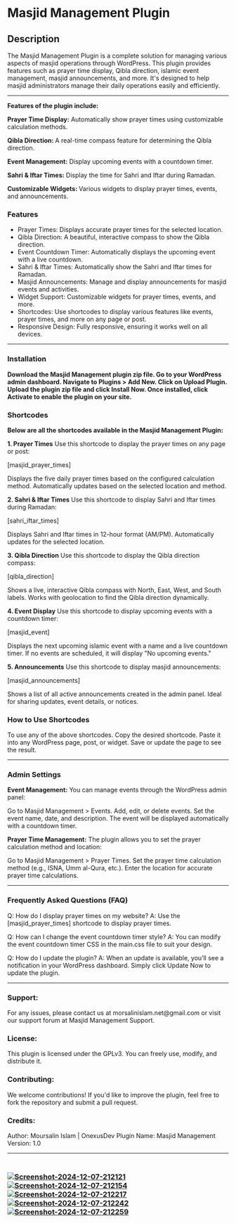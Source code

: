 <h1>Masjid Management Plugin</h1>

<h2>Description</h2>
<p>The Masjid Management Plugin is a complete solution for managing various aspects of masjid operations through WordPress.
This plugin provides features such as prayer time display, Qibla direction, islamic event management, masjid announcements, and more.  It's designed to help masjid administrators manage their daily operations easily and efficiently.</p>
<hr>
<b>Features of the plugin include:</b>
<p>
<b>Prayer Time Display:</b> Automatically show prayer times using customizable calculation methods.

<b>Qibla Direction: </b>A real-time compass feature for determining the Qibla direction.

<b>Event Management:</b> Display upcoming events with a countdown timer.

<b>Sahri & Iftar Times:</b> Display the time for Sahri and Iftar during Ramadan.

<b>Customizable Widgets: </b>Various widgets to display prayer times, events, and announcements.
</p>


<h3>Features</h3>
<ul>
<li>Prayer Times: Displays accurate prayer times for the selected location.</li>

<li>Qibla Direction: A beautiful, interactive compass to show the Qibla direction.</li>

<li>Event Countdown Timer: Automatically displays the upcoming event with a live countdown.</li>

<li>Sahri & Iftar Times: Automatically show the Sahri and Iftar times for Ramadan.</li>

<li>Masjid Announcements: Manage and display announcements for masjid events and activities.</li>

<li>Widget Support: Customizable widgets for prayer times, events, and more.</li>

<li>Shortcodes: Use shortcodes to display various features like events, prayer times, and more on any page or post.</li>

<li>Responsive Design: Fully responsive, ensuring it works well on all devices.</li>
</ul>

<hr>
<h3>Installation</h3>
<b>Download the Masjid Management plugin zip file.
Go to your WordPress admin dashboard.
Navigate to Plugins > Add New.
Click on Upload Plugin.
Upload the plugin zip file and click Install Now.
Once installed, click Activate to enable the plugin on your site. </b>


<h3>Shortcodes</h3>
<b>Below are all the shortcodes available in the Masjid Management Plugin:</b>

<b>1. Prayer Times</b>
Use this shortcode to display the prayer times on any page or post:

[masjid_prayer_times]

Displays the five daily prayer times based on the configured calculation method.
Automatically updates based on the selected location and method.

<b>2. Sahri & Iftar Times</b>
Use this shortcode to display Sahri and Iftar times during Ramadan:

[sahri_iftar_times]

Displays Sahri and Iftar times in 12-hour format (AM/PM).
Automatically updates for the selected location.

<b>3. Qibla Direction</b>
Use this shortcode to display the Qibla direction compass:

[qibla_direction]

Shows a live, interactive Qibla compass with North, East, West, and South labels.
Works with geolocation to find the Qibla direction dynamically.

<b>4. Event Display</b>
Use this shortcode to display upcoming events with a countdown timer:

[masjid_event]

Displays the next upcoming islamic event with a name and a live countdown timer.
If no events are scheduled, it will display "No upcoming events."

<b>5. Announcements</b>
Use this shortcode to display masjid announcements:

[masjid_announcements]

Shows a list of all active announcements created in the admin panel.
Ideal for sharing updates, event details, or notices.

<h3>How to Use Shortcodes</h3>
To use any of the above shortcodes.
Copy the desired shortcode.
Paste it into any WordPress page, post, or widget.
Save or update the page to see the result.

<hr>
<h3>Admin Settings</h3>
<b>Event Management:</b>
You can manage events through the WordPress admin panel:

Go to Masjid Management > Events.
Add, edit, or delete events.
Set the event name, date, and description.
The event will be displayed automatically with a countdown timer.

<b>Prayer Time Management:</b>
The plugin allows you to set the prayer calculation method and location:

Go to Masjid Management > Prayer Times.
Set the prayer time calculation method (e.g., ISNA, Umm al-Qura, etc.).
Enter the location for accurate prayer time calculations.
<hr>
<h3>Frequently Asked Questions (FAQ)</h3>
Q: How do I display prayer times on my website?
A: Use the [masjid_prayer_times] shortcode to display prayer times.

Q: How can I change the event countdown timer style?
A: You can modify the event countdown timer CSS in the main.css file to suit your design.

Q: How do I update the plugin?
A: When an update is available, you’ll see a notification in your WordPress dashboard. Simply click Update Now to update the plugin.
<hr>
<h3>Support:</h3>
For any issues, please contact us at morsalinislam.net@gmail.com or visit our support forum at Masjid Management Support.

<h3>License:</h3>
This plugin is licensed under the GPLv3. You can freely use, modify, and distribute it.

<h3>Contributing:</h3>
We welcome contributions! If you'd like to improve the plugin, feel free to fork the repository and submit a pull request.

<h3>Credits:</h3>
Author: Moursalin Islam | OnexusDev
Plugin Name: Masjid Management
Version: 1.0
<hr>
<h3><Screen-Shot/h3><br>
<a href="https://ibb.co.com/FXtK2tW"><img src="https://i.ibb.co.com/sCr2nrP/Screenshot-2024-12-07-212121.png" alt="Screenshot-2024-12-07-212121" border="0"></a>
<a href="https://ibb.co.com/59Hy6yb"><img src="https://i.ibb.co.com/dcYqrq8/Screenshot-2024-12-07-212154.png" alt="Screenshot-2024-12-07-212154" border="0"></a>
<a href="https://ibb.co.com/H7b56Vh"><img src="https://i.ibb.co.com/zsBqpr6/Screenshot-2024-12-07-212217.png" alt="Screenshot-2024-12-07-212217" border="0"></a>
<a href="https://ibb.co.com/Jx1vKVh"><img src="https://i.ibb.co.com/xmk1DW4/Screenshot-2024-12-07-212242.png" alt="Screenshot-2024-12-07-212242" border="0"></a>
<a href="https://ibb.co.com/tmmY27J"><img src="https://i.ibb.co.com/TvvP0Vg/Screenshot-2024-12-07-212259.png" alt="Screenshot-2024-12-07-212259" border="0"></a><br />
